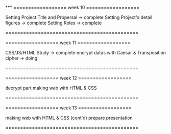 *** ================== week 10 ================== 

Setting Project Title and Propersal  ->  complete
Setting Project's detail figures  ->  complete
Setting Roles  ->  complete

============================================= 

================== week 11 ================== 

CSS/JS/HTML Study  ->  complete
encrypt datas with Caesar & Transposition cipher  ->  doing

============================================= 

================== week 12 ================== 

decrypt part
making web with HTML & CSS

============================================= 

================== week 13 ================== 

making web with HTML & CSS (cont'd)
prepare presentation

============================================= 
